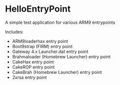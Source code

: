 # HelloEntryPoint
A simple test application for various ARM9 entrypoints

Includes:
* ARM9loaderhax entry point
* Boot9strap (FIRM) entry point
* Gateway 4.x Launcher.dat entry point
* Brahmaloader (Homebrew Launcher) entry point
* CakeHax entry point
* CakeROP entry point
* CakeBrah (Homebrew Launcher) entry point
* 2xrsa entry point
